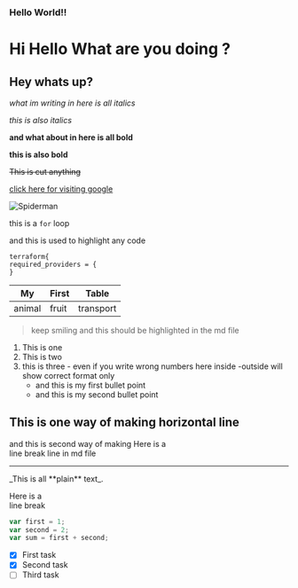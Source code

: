 ### Hello World!!
# Hi Hello What are you doing ?
## Hey whats up?

_what im writing in here is all italics_

*this is also italics*

**and what about in here is all bold**

__this is also bold__

~~This is cut anything~~

[click here for visiting google](https://www.google.com "google")

![Spiderman](https://learncodeonline.in/mascot.png)

this is a `for` loop

and this is used to highlight any code
```
terraform{
required_providers = {
}
```

|My|First|Table|
|---|---|---|
|animal|fruit|transport|

>keep smiling and this should be highlighted in the md file

1. This is one
2. This is two
3. this is three - even if you write wrong numbers here inside -outside will show correct format only
   - and this is my first bullet point
   - and this is my second bullet point
  

This is one way of making horizontal line
---

and this is second way of making Here is a<br />line break line in md file
***

\_This is all \*\*plain\*\* text\_.

Here is a<br />line break

```javascript
var first = 1;
var second = 2;
var sum = first + second;
```
- [x] First task
- [x] Second task
- [ ] Third task
